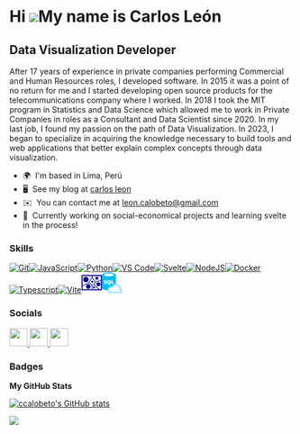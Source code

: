 Hi ![](https://user-images.githubusercontent.com/18350557/176309783-0785949b-9127-417c-8b55-ab5a4333674e.gif)My name is Carlos León
===================================================================================================================================

Data Visualization Developer
----------------------------

After 17 years of experience in private companies performing Commercial and Human Resources roles, I developed software. In 2015 it was a point of no return for me and I started developing open source products for the telecommunications company where I worked. In 2018 I took the MIT program in Statistics and Data Science which allowed me to work in Private Companies in roles as a Consultant and Data Scientist since 2020. In my last job, I found my passion on the path of Data Visualization. In 2023, I began to specialize in acquiring the knowledge necessary to build tools and web applications that better explain complex concepts through data visualization.

* 🌍  I'm based in Lima, Perú
* 🖥️  See my blog at [carlos leon](http://www.carlosleon.dev)
* ✉️  You can contact me at [leon.calobeto@gmail.com](mailto:leon.calobeto@gmail.com)
* 🧠  Currently working on social-economical projects and learning svelte in the process!

### Skills


<p align="left">
<a href="https://git-scm.com/" target="_blank" rel="noreferrer"><img src="https://raw.githubusercontent.com/danielcranney/readme-generator/main/public/icons/skills/git-colored.svg" width="36" height="36" alt="Git" /></a><a href="https://developer.mozilla.org/en-US/docs/Web/JavaScript" target="_blank" rel="noreferrer"><img src="https://raw.githubusercontent.com/danielcranney/readme-generator/main/public/icons/skills/javascript-colored.svg" width="36" height="36" alt="JavaScript" /></a><a href="https://www.python.org/" target="_blank" rel="noreferrer"><img src="https://raw.githubusercontent.com/danielcranney/readme-generator/main/public/icons/skills/python-colored.svg" width="36" height="36" alt="Python" /></a><a href="https://code.visualstudio.com/" target="_blank" rel="noreferrer"><img src="https://raw.githubusercontent.com/danielcranney/readme-generator/main/public/icons/skills/visualstudiocode.svg" width="36" height="36" alt="VS Code" /></a><a href="https://svelte.dev/" target="_blank" rel="noreferrer"><img src="https://raw.githubusercontent.com/danielcranney/readme-generator/main/public/icons/skills/svelte-colored.svg" width="36" height="36" alt="Svelte" /></a><a href="https://nodejs.org/en/" target="_blank" rel="noreferrer"><img src="https://raw.githubusercontent.com/danielcranney/readme-generator/main/public/icons/skills/nodejs-colored.svg" width="36" height="36" alt="NodeJS" /></a><a href="https://www.docker.com/" target="_blank" rel="noreferrer"><img src="https://raw.githubusercontent.com/danielcranney/readme-generator/main/public/icons/skills/docker-colored.svg" width="36" height="36" alt="Docker" /></a><a href="https://www.typescriptlang.org/" target="_blank" rel="noreferrer"><img src="https://raw.githubusercontent.com/danielcranney/profileme-dev/refs/heads/main/public/icons/skills/typescript-colored.svg" width="36" height="36" alt="Typescript" /></a><a href="https://vite.dev/" target="_blank" rel="noreferrer"><img src="https://raw.githubusercontent.com/danielcranney/profileme-dev/refs/heads/main/public/icons/skills/vite-colored.svg" width="36" height="36" alt="Vite" /></a></a><a href="https://turfjs.org/" target="_blank" rel="noreferrer"><img src="https://raw.githubusercontent.com/Viglino/font-gis/refs/heads/main/svg/map/uEAB4-statistic-map.svg" width="36" height="36" alt="Spatial Data" /></a><a href="https://www.microsoft.com/es-es/sql-server/sql-server-2019" target="_blank" rel="noreferrer"><img src="https://raw.githubusercontent.com/Ensono/azure-vector-icons/refs/heads/master/icons/SQL%20Database%20(SQL%20Azure).svg" width="36" height="36" alt="SQL" /></a>

</p>


### Socials

<p align="left"> <a href="https://www.github.com/ccalobeto" target="_blank" rel="noreferrer"> <picture> <source media="(prefers-color-scheme: dark)" srcset="https://raw.githubusercontent.com/danielcranney/readme-generator/main/public/icons/socials/github-dark.svg" /> <source media="(prefers-color-scheme: light)" srcset="https://raw.githubusercontent.com/danielcranney/readme-generator/main/public/icons/socials/github.svg" /> <img src="https://raw.githubusercontent.com/danielcranney/readme-generator/main/public/icons/socials/github.svg" width="32" height="32" /> </picture> </a> <a href="https://www.linkedin.com/in/carlosleonl" target="_blank" rel="noreferrer"> <picture> <source media="(prefers-color-scheme: dark)" srcset="https://raw.githubusercontent.com/danielcranney/readme-generator/main/public/icons/socials/linkedin-dark.svg" /> <source media="(prefers-color-scheme: light)" srcset="https://raw.githubusercontent.com/danielcranney/readme-generator/main/public/icons/socials/linkedin.svg" /> <img src="https://raw.githubusercontent.com/danielcranney/readme-generator/main/public/icons/socials/linkedin.svg" width="32" height="32" /> </picture> </a> <a href="https://www.x.com/calobetoleon" target="_blank" rel="noreferrer"> <picture> <source media="(prefers-color-scheme: dark)" srcset="https://raw.githubusercontent.com/danielcranney/readme-generator/main/public/icons/socials/twitter-dark.svg" /> <source media="(prefers-color-scheme: light)" srcset="https://raw.githubusercontent.com/danielcranney/readme-generator/main/public/icons/socials/twitter.svg" /> <img src="https://raw.githubusercontent.com/danielcranney/readme-generator/main/public/icons/socials/twitter.svg" width="32" height="32" /> </picture> </a></p>


### Badges

<b>My GitHub Stats</b>

<a href="http://www.github.com/ccalobeto"><img src="https://github-readme-stats.vercel.app/api?username=ccalobeto&show_icons=true&hide=&count_private=true&title_color=0891b2&text_color=ffffff&icon_color=0891b2&bg_color=1c1917&hide_border=true&show_icons=true" alt="ccalobeto's GitHub stats" /></a>

<a href="http://www.github.com/ccalobeto"><img src="https://github-readme-streak-stats.herokuapp.com/?user=ccalobeto&stroke=ffffff&background=1c1917&ring=0891b2&fire=0891b2&currStreakNum=ffffff&currStreakLabel=0891b2&sideNums=ffffff&sideLabels=ffffff&dates=ffffff&hide_border=true" /></a>
